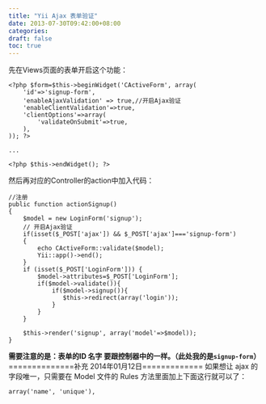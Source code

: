 ```yaml
---
title: "Yii Ajax 表单验证"
date: 2013-07-30T09:42:00+08:00
categories: 
draft: false
toc: true
---
```


先在Views页面的表单开启这个功能： 
    
    
    <?php $form=$this->beginWidget('CActiveForm', array(
        'id'=>'signup-form',
        'enableAjaxValidation' => true,//开启Ajax验证
        'enableClientValidation'=>true,
        'clientOptions'=>array(
            'validateOnSubmit'=>true,
        ),
    )); ?>
    
    ...
    
    <?php $this->endWidget(); ?>

然后再对应的Controller的action中加入代码： 
    
    
    //注册
    public function actionSignup()
    {   
        $model = new LoginForm('signup');
        // 开启Ajax验证
        if(isset($_POST['ajax']) && $_POST['ajax']==='signup-form')
        {
            echo CActiveForm::validate($model);
            Yii::app()->end();
        }
        if (isset($_POST['LoginForm'])) {
            $model->attributes=$_POST['LoginForm'];
            if($model->validate()){
                if($model->signup()){ 
                   $this->redirect(array('login'));
                }
            }
        }
    
        $this->render('signup', array('model'=>$model));
    }

**需要注意的是：表单的ID 名字 要跟控制器中的一样。（此处我的是`signup-form`）** ==============补充 2014年01月12日============= 如果想让 ajax 的字段唯一，只需要在 Model 文件的 Rules 方法里面加上下面这行就可以了： 
    
    
    array('name', 'unique'),
